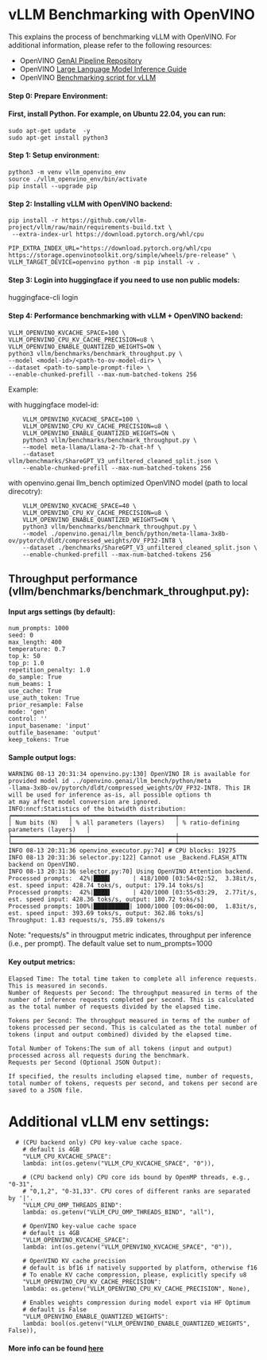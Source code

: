 
# vLLM Benchmarking with OpenVINO

This explains the process of benchmarking vLLM with OpenVINO.
For additional information, please refer to the following resources:
- OpenVINO [GenAI Pipeline Repository](https://github.com/openvinotoolkit/openvino.genai)
- OpenVINO [Large Language Model Inference Guide](https://docs.openvino.ai/2024/learn-openvino/llm_inference_guide.html)
- OpenVINO [Benchmarking script for vLLM](https://docs.vllm.ai/en/latest/getting_started/openvino-installation.html)
  

#### Step 0: Prepare Environment:

#### First, install Python. For example, on Ubuntu 22.04, you can run:

```
sudo apt-get update  -y
sudo apt-get install python3
```

#### Step 1: Setup environment:

```
python3 -m venv vllm_openvino_env
source ./vllm_openvino_env/bin/activate
pip install --upgrade pip
```

#### Step 2:  Installing vLLM with OpenVINO backend:

```
pip install -r https://github.com/vllm-project/vllm/raw/main/requirements-build.txt \
 --extra-index-url https://download.pytorch.org/whl/cpu
```

```
PIP_EXTRA_INDEX_URL="https://download.pytorch.org/whl/cpu https://storage.openvinotoolkit.org/simple/wheels/pre-release" \
VLLM_TARGET_DEVICE=openvino python -m pip install -v .

```

#### Step 3: Login into huggingface if you need to use non public models:

huggingface-cli login

#### Step 4: Performance benchmarking with vLLM + OpenVINO backend:

    VLLM_OPENVINO_KVCACHE_SPACE=100 \
    VLLM_OPENVINO_CPU_KV_CACHE_PRECISION=u8 \
    VLLM_OPENVINO_ENABLE_QUANTIZED_WEIGHTS=ON \
    python3 vllm/benchmarks/benchmark_throughput.py \
    --model <model-id>/<path-to-ov-model-dir> \
    --dataset <path-to-sample-prompt-file> \
    --enable-chunked-prefill --max-num-batched-tokens 256

Example:

with huggingface model-id:
```
    VLLM_OPENVINO_KVCACHE_SPACE=100 \
    VLLM_OPENVINO_CPU_KV_CACHE_PRECISION=u8 \
    VLLM_OPENVINO_ENABLE_QUANTIZED_WEIGHTS=ON \
    python3 vllm/benchmarks/benchmark_throughput.py \
    --model meta-llama/Llama-2-7b-chat-hf \
    --dataset vllm/benchmarks/ShareGPT_V3_unfiltered_cleaned_split.json \
    --enable-chunked-prefill --max-num-batched-tokens 256
```

with openvino.genai llm_bench optimized OpenVINO model (path to local direcotry):
```
    VLLM_OPENVINO_KVCACHE_SPACE=40 \
    VLLM_OPENVINO_CPU_KV_CACHE_PRECISION=u8 \
    VLLM_OPENVINO_ENABLE_QUANTIZED_WEIGHTS=ON \
    python3 vllm/benchmarks/benchmark_throughput.py \
    --model ./openvino.genai/llm_bench/python/meta-llama-3x8b-ov/pytorch/dldt/compressed_weights/OV_FP32-INT8 \
    --dataset ./benchmarks/ShareGPT_V3_unfiltered_cleaned_split.json \
    --enable-chunked-prefill --max-num-batched-tokens 256  
```

## Throughput performance (vllm/benchmarks/benchmark_throughput.py):

#### Input args settings (by default):

```
num_prompts: 1000
seed: 0
max_length: 400
temperature: 0.7
top_k: 50
top_p: 1.0
repetition_penalty: 1.0
do_sample: True
num_beams: 1
use_cache: True
use_auth_token: True
prior_resample: False
mode: 'gen'
control: ''
input_basename: 'input'
outfile_basename: 'output'
keep_tokens: True
```

#### Sample output logs:

```
WARNING 08-13 20:31:34 openvino.py:130] OpenVINO IR is available for provided model id ../openvino.genai/llm_bench/python/meta
-llama-3x8b-ov/pytorch/dldt/compressed_weights/OV_FP32-INT8. This IR will be used for inference as-is, all possible options th
at may affect model conversion are ignored.                    
INFO:nncf:Statistics of the bitwidth distribution:                                                                            
┍━━━━━━━━━━━━━━━━┯━━━━━━━━━━━━━━━━━━━━━━━━━━━━━┯━━━━━━━━━━━━━━━━━━━━━━━━━━━━━━━━━━━━━━━━┑
│ Num bits (N)   │ % all parameters (layers)   │ % ratio-defining parameters (layers)   │
┝━━━━━━━━━━━━━━━━┿━━━━━━━━━━━━━━━━━━━━━━━━━━━━━┿━━━━━━━━━━━━━━━━━━━━━━━━━━━━━━━━━━━━━━━━┥
┕━━━━━━━━━━━━━━━━┷━━━━━━━━━━━━━━━━━━━━━━━━━━━━━┷━━━━━━━━━━━━━━━━━━━━━━━━━━━━━━━━━━━━━━━━┙
INFO 08-13 20:31:36 openvino_executor.py:74] # CPU blocks: 19275
INFO 08-13 20:31:36 selector.py:122] Cannot use _Backend.FLASH_ATTN backend on OpenVINO.
INFO 08-13 20:31:36 selector.py:70] Using OpenVINO Attention backend.
Processed prompts:  42%|████▌      | 418/1000 [03:54<02:52,  3.38it/s, est. speed input: 428.74 toks/s, output: 179.14 toks/s]
Processed prompts:  42%|████▌      | 420/1000 [03:55<03:29,  2.77it/s, est. speed input: 428.36 toks/s, output: 180.72 toks/s]
Processed prompts: 100%|██████████| 1000/1000 [09:06<00:00,  1.83it/s, est. speed input: 393.69 toks/s, output: 362.86 toks/s]
Throughput: 1.83 requests/s, 755.89 tokens/s
```

Note: "requests/s" in througput metric indicates, throughput per inference (i.e., per prompt). The default value set to num_prompts=1000

#### Key output metrics:

```
Elapsed Time: The total time taken to complete all inference requests. This is measured in seconds.
Number of Requests per Second: The throughput measured in terms of the number of inference requests completed per second. This is calculated as the total number of requests divided by the elapsed time.

Tokens per Second: The throughput measured in terms of the number of tokens processed per second. This is calculated as the total number of tokens (input and output combined) divided by the elapsed time.

Total Number of Tokens:The sum of all tokens (input and output) processed across all requests during the benchmark.
Requests per Second (Optional JSON Output):

If specified, the results including elapsed time, number of requests, total number of tokens, requests per second, and tokens per second are saved to a JSON file.
```

# Additional vLLM env settings:

```
  # (CPU backend only) CPU key-value cache space.
    # default is 4GB
    "VLLM_CPU_KVCACHE_SPACE":
    lambda: int(os.getenv("VLLM_CPU_KVCACHE_SPACE", "0")),

    # (CPU backend only) CPU core ids bound by OpenMP threads, e.g., "0-31",
    # "0,1,2", "0-31,33". CPU cores of different ranks are separated by '|'.
    "VLLM_CPU_OMP_THREADS_BIND":
    lambda: os.getenv("VLLM_CPU_OMP_THREADS_BIND", "all"),

    # OpenVINO key-value cache space
    # default is 4GB
    "VLLM_OPENVINO_KVCACHE_SPACE":
    lambda: int(os.getenv("VLLM_OPENVINO_KVCACHE_SPACE", "0")),

    # OpenVINO KV cache precision
    # default is bf16 if natively supported by platform, otherwise f16
    # To enable KV cache compression, please, explicitly specify u8
    "VLLM_OPENVINO_CPU_KV_CACHE_PRECISION":
    lambda: os.getenv("VLLM_OPENVINO_CPU_KV_CACHE_PRECISION", None),

    # Enables weights compression during model export via HF Optimum
    # default is False
    "VLLM_OPENVINO_ENABLE_QUANTIZED_WEIGHTS":
    lambda: bool(os.getenv("VLLM_OPENVINO_ENABLE_QUANTIZED_WEIGHTS", False)),
```

#### More info can be found [here](https://docs.vllm.ai/en/latest/serving/env_vars.html)
